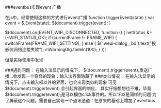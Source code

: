 ###eventbus实现event 广播

在js中，经常使用这样的方式进行event广播
function triggerEvent(state) {
    var event = $.Event(state);
    $(document).trigger(event);
}


$(document).on(EVENT_WIFI_DISCONNECTED, function () {
        netStatus &= (~WIFI_STATUS_OK);
        if (currentFrame != FRAME_WIFI) {
            switchFrame(FRAME_WIFI_SETTING);
        } else {
            $('.weui-dialog__bd').text("投影仪网络连接失败");
            mWarningDlg.fadeIn(100);
       }
});

但是实际使用中发现

###遇到问题：
在输入法显示的情况下， $(document).trigger(event);发送广播...会发现一个奇怪的现象：输入法界面隐藏了
###类似情况：
在输入法显示的情况下。点击输入框以外的界面，也会出现类似的现象
可见 $(document).trigger(event) 会引起界面的响应，
其实仔细想想也不难，毕竟 $(document).trigger(event);是可以模仿click事件的。所以1和2是同样的问题
为了屏蔽这个问题，需要自己实现一个通讯通道：在原来的基础上增加了eventbus
